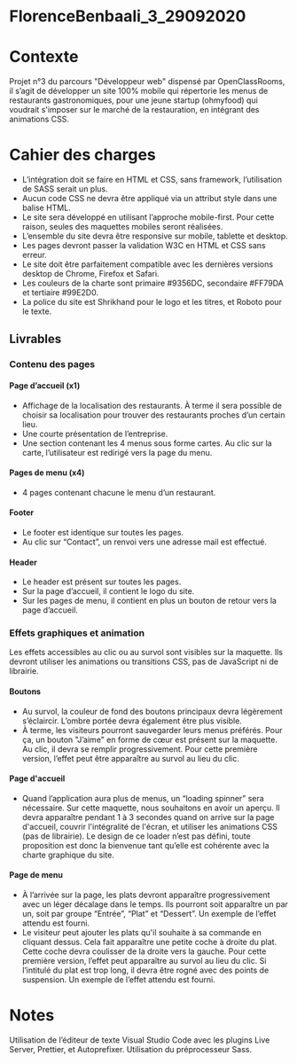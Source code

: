 # FlorenceBenbaali_3_29092020
<h1 >Contexte</h1>
<p>Projet n°3 du parcours "Développeur web" dispensé par OpenClassRooms, il s’agit de développer un site 100% mobile qui répertorie les menus de restaurants gastronomiques, pour une jeune startup (ohmyfood) qui voudrait s'imposer sur le marché de la restauration, en intégrant des animations CSS.</p>
<h1>Cahier des  charges</h1>
<ul>
<li>L’intégration doit se faire en HTML et CSS, sans framework, l’utilisation de SASS serait un plus.</li>
<li>Aucun code CSS ne devra être appliqué via un attribut style dans une balise HTML.</li>
<li>Le site sera développé en utilisant l’approche mobile-first. Pour cette raison, seules des maquettes mobiles seront réalisées.</li>
<li>L’ensemble du site devra être responsive sur mobile, tablette et desktop.</li> 
<li>Les pages devront passer la validation W3C en HTML et CSS sans erreur.</li>
<li>Le site doit être parfaitement compatible avec les dernières versions desktop de Chrome, Firefox et Safari.</li>
<li>Les couleurs de la charte sont primaire #9356DC, secondaire #FF79DA et tertiaire #99E2D0.</li>
 <li>La police du site est Shrikhand pour le logo et les titres, et Roboto pour le texte.</li>
</ul>
<h2>Livrables</h2>
<h3>Contenu des pages</h3>
<h4>Page d’accueil (x1)</h4>
<ul>
<li>Affichage de la localisation des restaurants. À terme il sera possible de choisir sa localisation pour trouver des restaurants proches d’un certain lieu.</li>
<li>Une courte présentation de l’entreprise.</li>
<li>Une section contenant les 4 menus sous forme cartes. Au clic sur la carte, l’utilisateur est redirigé vers la page du menu.</li>
</ul>
<h4>Pages de menu (x4)</h4>
<ul>
<li>4 pages contenant chacune le menu d’un restaurant.</li>
</ul>
<h4>Footer</h4>
<ul>
<li>Le footer est identique sur toutes les pages.</li>
<li>Au clic sur “Contact”, un renvoi vers une adresse mail est effectué.</li>
</ul>
<h4>Header</h4>
<ul>
<li>Le header est présent sur toutes les pages.</li>
<li>Sur la page d’accueil, il contient le logo du site.</li>
<li> Sur les pages de menu, il contient en plus un bouton de retour vers la page d’accueil.</li>
</ul>
<h3>Effets graphiques et animation</h3>
<p>Les effets accessibles au clic ou au survol sont visibles sur la maquette. Ils devront utiliser les animations ou transitions CSS, pas de JavaScript ni de librairie.</p>
<h4>Boutons</h4>
<ul>
<li>Au survol, la couleur de fond des boutons principaux devra légèrement s’éclaircir. L’ombre portée devra également être plus visible.</li>
<li>À terme, les visiteurs pourront sauvegarder leurs menus préférés. Pour ça, un bouton "J’aime" en forme de cœur est présent sur la maquette. Au clic, il devra se remplir progressivement. Pour cette première version, l’effet peut être apparaître au survol au lieu du clic.</li>
</ul>
<h4>Page d'accueil</h4>
<ul>
<li>Quand l’application aura plus de menus, un “loading spinner” sera nécessaire. Sur cette maquette, nous souhaitons en avoir un aperçu. Il devra apparaître pendant 1 à 3 secondes quand on arrive sur la page d'accueil, couvrir l'intégralité de l'écran, et utiliser les animations CSS (pas de librairie). Le design de ce loader n’est pas défini, toute proposition est donc la bienvenue tant qu’elle est cohérente avec la charte graphique du site.</li>
</ul>
<h4>Page de menu</h4>
<ul>
<li>À l’arrivée sur la page, les plats devront apparaître progressivement avec un léger décalage dans le temps. Ils pourront soit apparaître un par un, soit par groupe “Entrée”, “Plat” et “Dessert”. Un exemple de l’effet attendu est fourni.</li>
<li>Le visiteur peut ajouter les plats qu'il souhaite à sa commande en cliquant dessus. Cela fait apparaître une petite coche à droite du plat. Cette coche devra coulisser de la droite vers la gauche. Pour cette première version, l’effet peut apparaître au survol au lieu du clic. Si l’intitulé du plat est trop long, il devra être rogné avec des points de suspension. Un exemple de l’effet attendu est fourni.</li>
</ul>
<h1>Notes</h1>
<p>Utilisation de l’éditeur de texte Visual Studio Code avec les plugins Live Server, Prettier, et Autoprefixer. Utilisation du préprocesseur Sass.</p>
